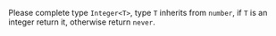 Please complete type `Integer<T>`, type `T` inherits from `number`, if `T` is an integer return it, otherwise return `never`.
